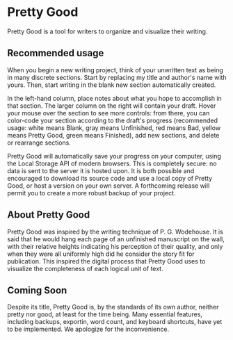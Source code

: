 # Pretty Good

Pretty Good is a tool for writers to organize and visualize their writing.

## Recommended usage
When you begin a new writing project, think of your unwritten text as being in many discrete sections. Start by replacing my title and author's name with yours. Then, start writing in the blank new section automatically created.

In the left-hand column, place notes about what you hope to accomplish in that section. The larger column on the right will contain your draft. Hover your mouse over the section to see more controls: from there, you can color-code your section according to the draft's progress (recommended usage: white means Blank, gray means Unfinished, red means Bad, yellow means Pretty Good, green means Finished), add new sections, and delete or rearrange sections.

Pretty Good will automatically save your progress on your computer, using the Local Storage API of modern browsers. This is completely secure: no data is sent to the server it is hosted upon. It is both possible and encouraged to download its source code and use a local copy of Pretty Good, or host a version on your own server. A forthcoming release will permit you to create a more robust backup of your project.

## About Pretty Good
Pretty Good was inspired by the writing technique of P. G. Wodehouse. It is said that he would hang each page of an unfinished manuscript on the wall, with their relative heights indicating his perception of their quality, and only when they were all uniformly high did he consider the story fit for publication. This inspired the digital process that Pretty Good uses to visualize the completeness of each logical unit of text.

## Coming Soon
Despite its title, Pretty Good is, by the standards of its own author, neither pretty nor good, at least for the time being. Many essential features, including backups, exportin, word count, and keyboard shortcuts, have yet to be implemented. We apologize for the inconvenience.